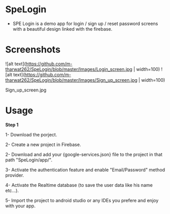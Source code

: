 # SpeLogin

- SPE Login is a demo app for login / sign up / reset password screens with a beautiful design linked with the firebase.

# Screenshots

![alt text](https://github.com/m-tharwat262/SpeLogin/blob/master/Images/Login_screen.jpg  | width=100) ![alt text](https://github.com/m-tharwat262/SpeLogin/blob/master/Images/Sign_up_screen.jpg  | width=100) 

Sign_up_screen.jpg
# Usage

**Step 1**

1- Download the porject.

2- Create a new project in Firebase.

2- Download and add your {google-services.json} file to the project in that path "SpeLogin/app/".

3- Activate the authentication feature and enable "Email/Password" method provider.

4- Activate the Realtime database (to save the user data like his name etc...).

5- Import the project to android studio or any IDEs you prefere and enjoy with your app.
